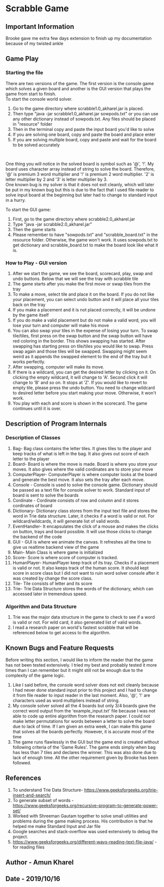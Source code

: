 # Scrabble Game

## Important Information
Brooke gave me extra few days extension to finish up my documentation because of my twisted ankle

## Game Play

### Starting the file

There are two versions of the game. The first version is the console game which solves a given board and
another is the GUI version that plays the game from start to finish. <br>
To start the console world solver. <br>
1) Go to the game directory where scrabble1.0_akharel.jar 
is placed. <br>
2) Then type "java -jar scrabble1.0_akharel.jar sowpods.txt" or you can use any other dictionary
instead of sowpods.txt. Any files should be placed in "resource" folder <br>
3) Then in the terminal copy and paste the input board you'd like to solve <br>
4) If you are solving one board, copy and paste the board and place enter <br>
5) If you are solving multiple board, copy and paste and wait for the board to be solved
accurately
<br>

One thing you will notice in the solved board is symbol such as '@', '!'. My board uses
character array instead of string to solve the board. Therefore, '@' is premium 3 word
multiplier and '!' is premium 2 word multiplier. '2' is letter multiplier by 2 and '3' is
letter multiplier by 3.  <br>
One known bug is my solver is that it does not exit cleanly, which will later be put in 
my known bug but this is due to the fact that I used file reader to solve input board at the
beginning but later had to change to standard input in a hurry. <br>

To start the GUI game: <br>
1) First, go to the game directory where scrabble2.0_akharel.jar <br>
2) Type "java -jar scrabble2.0_akharel.jar" <br>
3) Then the game starts <br>
4) Please remember to have "sowpods.txt" and "scrabble_board.txt" in the resource folder. Otherwise,
the game won't work. It uses sowpods.txt to get dictionary and scrabble_board.txt to make 
the board look like what it is. <br>

### How to Play - GUI version
1) After we start the game, we see the board, scorecard, play, swap and undo buttons. Below that
we will see the tray with scrabble tile <br>
2) The game starts after you make the first move or swap tiles from the tray <br>
3) To make a move, select tile and place it on the board. If you do not like your placement, 
you can select undo button and it will place all your tiles back on the tray <br>
4) If you make a placement and it is not placed correctly, it will be undone by the game itself <br>
5) If you do make a valid placement but do not make a valid word, you will lose your turn
and computer will make his move <br>
6) You can also swap your tiles in the expense of losing your turn. To swap tile/tiles, first press 
on the swap button and the swap button will have red coloring in the border. This shows swapping
has started. After swapping has starting press on tile/tiles you would like to swap. 
Press swap again and those tiles will be swapped. Swapping might seem weird as it appends the 
swapped element to the end of the tray but it works perfectly. <br>
7) After swapping, computer will make its move. <br>
8) If there is a wildcard, you can get the desired letter by clicking on it. On clicking
the empty wildcard, it will change to 'A'. Second click it will change to 'B' and so on. It stops at 'Z'. 
If you would like to revert to empty tile, please press the undo button. 
You need to change wildcard to desired letter before you start making your move. Otherwise, it 
won't work.  <br>
9) You play with each and score is shown in the scorecard. The game continues until it is over. <br>


## Description of Program Internals

### Description of Classes

1) Bag- Bag class contains the letter tiles. It gives tiles to the player and keep tracks
of what is left in the bag. It also gives out score of each letter to the player <br>
2) Board- Board is where the move is made. Board is where you store your moves. It also gives where
the valid cordinates are to store your move <br>
3) ComputerPlayer- ComputerPlayer is where computer looks at the board and generate the best
move. It also sets the tray after each move. <br>
4) Console - Console is used to solve the console game. Dictionary should be passed as a text
file for console solver to work. Standard input of board is sent to solve the boards <br>
5) Cordinate - Cordinate consists of row and column and it stores cordinates of board <br>
6) Dictionary- Dictionary class stores from the input text file and stores the word in Trie
data structure. Later, it checks if a word is valid or not. For wildcard/wildcards, it will generate
list of valid words. <br>
7) EventHandler- It encapsulates the click of a mouse and makes the clicks on button, trays and
board possible. It will use those clicks to change the backend of the code <br>
8) GUI - GUI is where we animate the canvas. It refreshes all the time to give us realtime
backend view of the game <br>
9) Main- Main Class is where game is initialized <br>
10) Score- Score is where score of computer is tracked.  <br>
11) HumanPlayer- HumanPlayer keep track of its tray. Checks if a placement is valid or not. 
It also keeps track of the human score. It should kept score in score class but I did not 
want to ruin word solver console after it was created by change the score class. <br>
12) Tile- Tile consists of letter and its score<br>
13) Trie- Trie Data Structure stores the words of the dictionary, which can accessed later 
in tremendous speed. <br>

### Algorithm and Data Structure

1) Trie was the major data structure in the game to check to see if a word is valid or not.
For wild card, it also generated list of valid words. <br>
2)  I read a research paper on world's fastest scrabble that
will be referenced below to get access to the algorithm. <br>

## Known Bugs and Feature Requests
Before writing this section, I would like to inform the reader that the game has not been
tested extensively. I tried my best and probably tested it more times than I can remember but
it might still not be enough due to the complexity of the game logic. 
1) Like I said before, the console word solver does not exit cleanly because I had never done standard 
input prior to this project and I had to change it from file reader to input reader in the 
last moment. Also, '@', '!' are characters used as word multipliers instead of string. <br>
2) My console solver solved all the 4 boards but only 3/4 boards
 gave the correct word output from the 'example_input.txt' file because I was not
able to code up entire algorithm from the research paper. I could not make letter permutations for
words between a letter to solve the board due to lack of time. If I am given an extra week, I 
can make this game that solves all the boards perfectly. However, it is accurate most of the time <br>
3) The game runs flawlessly in the GUI but the game end is created without following criteria
of the 'Game Rules'. The game ends simply when bag has less than 7 tiles and declares the winner.
This was also done due to lack of enough time. All the other requirement given by Brooke has
been followed. 

## References
1) To understand Trie Data Structure- https://www.geeksforgeeks.org/trie-insert-and-search/ <br>
2) To generate subset of words - https://www.geeksforgeeks.org/recursive-program-to-generate-power-set/  <br>
3) Worked with Shreeman Gautam together to solve small utilities and problems during the game
making process. His contribution is that he helped me make Standard Input and Jar file <br>
4) Google searches and stack-overflow was used extensively to debug the project. <br>
5) https://www.geeksforgeeks.org/different-ways-reading-text-file-java/ - for reading files


## Author - Amun Kharel

## Date - 2019/10/16